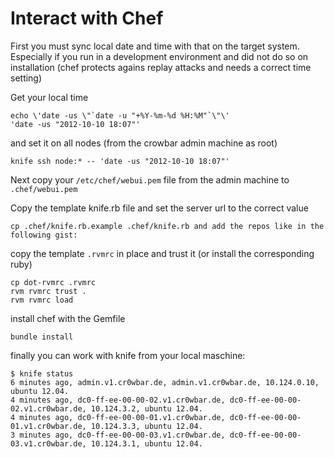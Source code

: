 # Interact with Chef #

First you must sync local date and time with that on the target system. Especially if you run in a development environment and did not do so on installation (chef protects agains replay attacks and needs a correct time setting) 

Get your local time 

    echo \'date -us \"`date -u "+%Y-%m-%d %H:%M"`\"\' 
    'date -us "2012-10-10 18:07"'

and set it on all nodes (from the crowbar admin machine as root)

    knife ssh node:* -- 'date -us "2012-10-10 18:07"'

Next copy your `/etc/chef/webui.pem` file from the admin machine to `.chef/webui.pem`

Copy the template knife.rb file and set the server url to the correct value

    cp .chef/knife.rb.example .chef/knife.rb and add the repos like in the following gist:

copy the template `.rvmrc` in place and trust it (or install the corresponding ruby)

    cp dot-rvmrc .rvmrc
    rvm rvmrc trust .
    rvm rvmrc load

install chef with the Gemfile 

    bundle install

finally you can work with knife from your local maschine:

    $ knife status
    6 minutes ago, admin.v1.cr0wbar.de, admin.v1.cr0wbar.de, 10.124.0.10, ubuntu 12.04.
    4 minutes ago, dc0-ff-ee-00-00-02.v1.cr0wbar.de, dc0-ff-ee-00-00-02.v1.cr0wbar.de, 10.124.3.2, ubuntu 12.04.
    4 minutes ago, dc0-ff-ee-00-00-01.v1.cr0wbar.de, dc0-ff-ee-00-00-01.v1.cr0wbar.de, 10.124.3.3, ubuntu 12.04.
    3 minutes ago, dc0-ff-ee-00-00-03.v1.cr0wbar.de, dc0-ff-ee-00-00-03.v1.cr0wbar.de, 10.124.3.1, ubuntu 12.04. 
